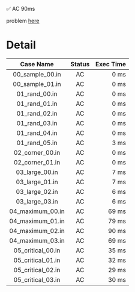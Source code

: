 ✅  AC  90ms

problem [here](https://onlinejudge.u-aizu.ac.jp/courses/library/3/DSL/2/DSL_2_D)

# Detail

| Case Name | Status | Exec Time |
|:---------:|:------:|---------:|
| 00_sample_00.in | AC | 0 ms |
| 00_sample_01.in | AC | 0 ms |
| 01_rand_00.in | AC | 0 ms |
| 01_rand_01.in | AC | 0 ms |
| 01_rand_02.in | AC | 0 ms |
| 01_rand_03.in | AC | 0 ms |
| 01_rand_04.in | AC | 0 ms |
| 01_rand_05.in | AC | 3 ms |
| 02_corner_00.in | AC | 0 ms |
| 02_corner_01.in | AC | 0 ms |
| 03_large_00.in | AC | 7 ms |
| 03_large_01.in | AC | 7 ms |
| 03_large_02.in | AC | 6 ms |
| 03_large_03.in | AC | 6 ms |
| 04_maximum_00.in | AC | 69 ms |
| 04_maximum_01.in | AC | 79 ms |
| 04_maximum_02.in | AC | 90 ms |
| 04_maximum_03.in | AC | 69 ms |
| 05_critical_00.in | AC | 35 ms |
| 05_critical_01.in | AC | 32 ms |
| 05_critical_02.in | AC | 29 ms |
| 05_critical_03.in | AC | 30 ms |


